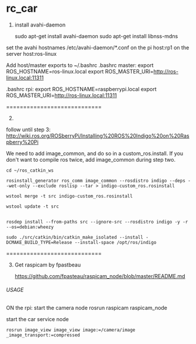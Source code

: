 rc_car
======

1. install avahi-daemon 

	sudo apt-get install avahi-daemon
	sudo apt-get install libnss-mdns 
	
set the avahi hostnames /etc/avahi-daemon/*.conf 
on the pi
	host:rp1
on the server
	host:ros-linux

Add host/master exports to ~/.bashrc
.bashrc master:
	export ROS_HOSTNAME=ros-linux.local
	export ROS_MASTER_URI=http://ros-linux.local:11311

.bashrc rpi:
	export ROS_HOSTNAME=raspberrypi.local
	export ROS_MASTER_URI=http://ros-linux.local:11311

============================

2.
follow until step 3: 
		http://wiki.ros.org/ROSberryPi/Installing%20ROS%20Indigo%20on%20Raspberry%20Pi 
		
We need to add image_common, and do so in a custom_ros.install.
If you don't want to compile ros twice, add image_common during step two.
		
 	cd ~/ros_catkin_ws
	
	rosinstall_generator ros_comm image_common --rosdistro indigo --deps --wet-only --exclude roslisp --tar > indigo-custom_ros.rosinstall

	wstool merge -t src indigo-custom_ros.rosinstall

	wstool update -t src


	rosdep install --from-paths src --ignore-src --rosdistro indigo -y -r --os=debian:wheezy

	sudo ./src/catkin/bin/catkin_make_isolated --install -DCMAKE_BUILD_TYPE=Release --install-space /opt/ros/indigo

============================

3. Get raspicam by fpastbeau

	https://github.com/fpasteau/raspicam_node/blob/master/README.md



###### USAGE ######
ON the rpi:
start the camera node
	rosrun raspicam raspicam_node
	
start the car service node	


	rosrun image_view image_view image:=/camera/image _image_transport:=compressed
